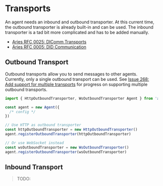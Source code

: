 # Transports

An agent needs an inbound and outbound transporter. At this current time, the outbound transporter is already built-in and can be used. The inbound transporter is a tad bit more complicated and has to be added manually.

- [Aries RFC 0025: DIComm Transports](https://github.com/hyperledger/aries-rfcs/blob/master/features/0025-didcomm-transports/README.md)
- [Aries RFC 0005: DID Communication](https://github.com/hyperledger/aries-rfcs/blob/master/concepts/0005-didcomm/README.md)

## Outbound Transport

Outbound transports allow you to send messages to other agents. Currently, only a single outbound transport can be used. See [Issue 268: Add support for multiple transports](https://github.com/hyperledger/aries-framework-javascript/issues/268) for progress on supporting multiple outbound transports.

```ts
import { HttpOutboundTransporter, WsOutboundTransporter Agent } from 'aries-framework'

const agent = new Agent({
  /* config */
})

// Use HTTP as outbound transporter
const httpOutboundTransporter = new HttpOutboundTransporter()
agent.registerOutboundTransporter(httpOutboundTransporter)

// Or use WebSocket instead
const wsOutboundTransporter = new WsOutboundTransporter()
agent.registerOutboundTransporter(wsOutboundTransporter)
```

## Inbound Transport

> TODO:
